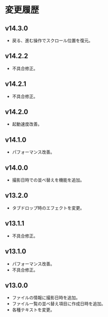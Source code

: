 # 変更履歴

## v14.3.0
* 戻る、進む操作でスクロール位置を復元。

## v14.2.2
* 不具合修正。

## v14.2.1
* 不具合修正。

## v14.2.0
* 起動速度改善。

## v14.1.0
* パフォーマンス改善。

## v14.0.0
* 撮影日時での並べ替えを機能を追加。

## v13.2.0
* タブドロップ時のエフェクトを変更。

## v13.1.1
* 不具合修正。

## v13.1.0
* パフォーマンス改善。
* 不具合修正。

## v13.0.0
* ファイルの情報に撮影日時を追加。
* ファイル一覧の並べ替え項目に作成日時を追加。
* 各種テキストを変更。

